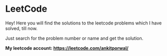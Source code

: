 # LeetCode
Hey! Here you will find the solutions to the leetcode problems which I have solved, till now.

Just search for the problem number or name and get the solution.

**My leetcode account: https://leetcode.com/ankitporwal/**
